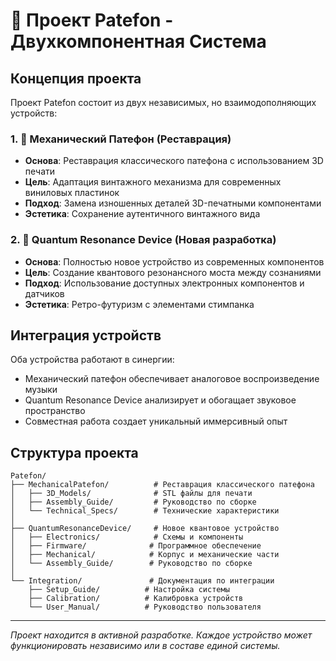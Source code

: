 # 🎵 Проект Patefon - Двухкомпонентная Система

## Концепция проекта

Проект Patefon состоит из двух независимых, но взаимодополняющих устройств:

### 1. 🎼 Механический Патефон (Реставрация)
- **Основа**: Реставрация классического патефона с использованием 3D печати
- **Цель**: Адаптация винтажного механизма для современных виниловых пластинок
- **Подход**: Замена изношенных деталей 3D-печатными компонентами
- **Эстетика**: Сохранение аутентичного винтажного вида

### 2. 🔮 Quantum Resonance Device (Новая разработка)
- **Основа**: Полностью новое устройство из современных компонентов
- **Цель**: Создание квантового резонансного моста между сознаниями
- **Подход**: Использование доступных электронных компонентов и датчиков
- **Эстетика**: Ретро-футуризм с элементами стимпанка

## Интеграция устройств

Оба устройства работают в синергии:
- Механический патефон обеспечивает аналоговое воспроизведение музыки
- Quantum Resonance Device анализирует и обогащает звуковое пространство
- Совместная работа создает уникальный иммерсивный опыт

## Структура проекта

```
Patefon/
├── MechanicalPatefon/          # Реставрация классического патефона
│   ├── 3D_Models/              # STL файлы для печати
│   ├── Assembly_Guide/         # Руководство по сборке
│   └── Technical_Specs/        # Технические характеристики
│
├── QuantumResonanceDevice/     # Новое квантовое устройство
│   ├── Electronics/            # Схемы и компоненты
│   ├── Firmware/              # Программное обеспечение
│   ├── Mechanical/            # Корпус и механические части
│   └── Assembly_Guide/        # Руководство по сборке
│
└── Integration/               # Документация по интеграции
    ├── Setup_Guide/          # Настройка системы
    ├── Calibration/          # Калибровка устройств
    └── User_Manual/          # Руководство пользователя
```

---

*Проект находится в активной разработке. Каждое устройство может функционировать независимо или в составе единой системы.*
